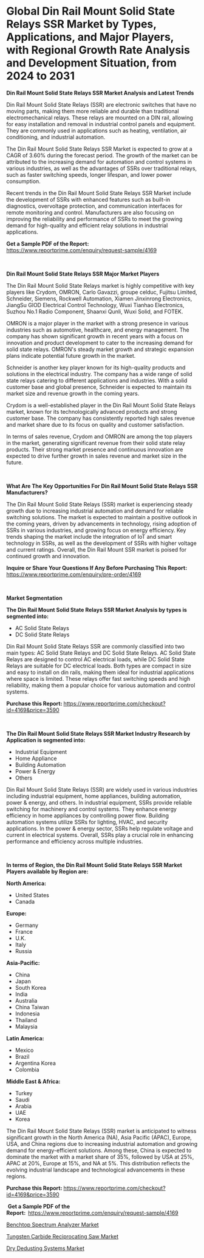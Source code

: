 <p><h1>Global Din Rail Mount Solid State Relays SSR Market by Types, Applications, and Major Players, with Regional Growth Rate Analysis and Development Situation, from 2024 to 2031</h1></p><p><strong>Din Rail Mount Solid State Relays SSR Market Analysis and Latest Trends</strong></p>
<p><p>Din Rail Mount Solid State Relays (SSR) are electronic switches that have no moving parts, making them more reliable and durable than traditional electromechanical relays. These relays are mounted on a DIN rail, allowing for easy installation and removal in industrial control panels and equipment. They are commonly used in applications such as heating, ventilation, air conditioning, and industrial automation.</p><p>The Din Rail Mount Solid State Relays SSR Market is expected to grow at a CAGR of 3.60% during the forecast period. The growth of the market can be attributed to the increasing demand for automation and control systems in various industries, as well as the advantages of SSRs over traditional relays, such as faster switching speeds, longer lifespan, and lower power consumption.</p><p>Recent trends in the Din Rail Mount Solid State Relays SSR Market include the development of SSRs with enhanced features such as built-in diagnostics, overvoltage protection, and communication interfaces for remote monitoring and control. Manufacturers are also focusing on improving the reliability and performance of SSRs to meet the growing demand for high-quality and efficient relay solutions in industrial applications.</p></p>
<p><strong>Get a Sample PDF of the Report:&nbsp;</strong> <a href="https://www.reportprime.com/enquiry/request-sample/4169">https://www.reportprime.com/enquiry/request-sample/4169</a></p>
<p>&nbsp;</p>
<p><strong>Din Rail Mount Solid State Relays SSR Major Market Players</strong></p>
<p><p>The Din Rail Mount Solid State Relays market is highly competitive with key players like Crydom, OMRON, Carlo Gavazzi, groupe celduc, Fujitsu Limited, Schneider, Siemens, Rockwell Automation, Xiamen Jinxinrong Electronics, JiangSu GlOD Electrical Control Technology, Wuxi Tianhao Electronics, Suzhou No.1 Radio Component, Shaanxi Qunli, Wuxi Solid, and FOTEK. </p><p>OMRON is a major player in the market with a strong presence in various industries such as automotive, healthcare, and energy management. The company has shown significant growth in recent years with a focus on innovation and product development to cater to the increasing demand for solid state relays. OMRON's steady market growth and strategic expansion plans indicate potential future growth in the market.</p><p>Schneider is another key player known for its high-quality products and solutions in the electrical industry. The company has a wide range of solid state relays catering to different applications and industries. With a solid customer base and global presence, Schneider is expected to maintain its market size and revenue growth in the coming years.</p><p>Crydom is a well-established player in the Din Rail Mount Solid State Relays market, known for its technologically advanced products and strong customer base. The company has consistently reported high sales revenue and market share due to its focus on quality and customer satisfaction.</p><p>In terms of sales revenue, Crydom and OMRON are among the top players in the market, generating significant revenue from their solid state relay products. Their strong market presence and continuous innovation are expected to drive further growth in sales revenue and market size in the future.</p></p>
<p>&nbsp;</p>
<p><strong>What Are The Key Opportunities For Din Rail Mount Solid State Relays SSR Manufacturers?</strong></p>
<p><p>The Din Rail Mount Solid State Relays (SSR) market is experiencing steady growth due to increasing industrial automation and demand for reliable switching solutions. The market is expected to maintain a positive outlook in the coming years, driven by advancements in technology, rising adoption of SSRs in various industries, and growing focus on energy efficiency. Key trends shaping the market include the integration of IoT and smart technology in SSRs, as well as the development of SSRs with higher voltage and current ratings. Overall, the Din Rail Mount SSR market is poised for continued growth and innovation.</p></p>
<p><strong>Inquire or Share Your Questions If Any Before Purchasing This Report:</strong> <a href="https://www.reportprime.com/enquiry/pre-order/4169">https://www.reportprime.com/enquiry/pre-order/4169</a></p>
<p>&nbsp;</p>
<p><strong>Market Segmentation</strong></p>
<p><strong>The Din Rail Mount Solid State Relays SSR Market Analysis by types is segmented into:</strong></p>
<p><ul><li>AC Solid State Relays</li><li>DC Solid State Relays</li></ul></p>
<p><p>Din Rail Mount Solid State Relays SSR are commonly classified into two main types: AC Solid State Relays and DC Solid State Relays. AC Solid State Relays are designed to control AC electrical loads, while DC Solid State Relays are suitable for DC electrical loads. Both types are compact in size and easy to install on din rails, making them ideal for industrial applications where space is limited. These relays offer fast switching speeds and high reliability, making them a popular choice for various automation and control systems.</p></p>
<p><strong>Purchase this Report:&nbsp;</strong><a href="https://www.reportprime.com/checkout?id=4169&price=3590">https://www.reportprime.com/checkout?id=4169&price=3590</a></p>
<p>&nbsp;</p>
<p><strong>The Din Rail Mount Solid State Relays SSR Market Industry Research by Application is segmented into:</strong></p>
<p><ul><li>Industrial Equipment</li><li>Home Appliance</li><li>Building Automation</li><li>Power & Energy</li><li>Others</li></ul></p>
<p><p>Din Rail Mount Solid State Relays (SSR) are widely used in various industries including industrial equipment, home appliances, building automation, power & energy, and others. In industrial equipment, SSRs provide reliable switching for machinery and control systems. They enhance energy efficiency in home appliances by controlling power flow. Building automation systems utilize SSRs for lighting, HVAC, and security applications. In the power & energy sector, SSRs help regulate voltage and current in electrical systems. Overall, SSRs play a crucial role in enhancing performance and efficiency across multiple industries.</p></p>
<p>&nbsp;</p>
<p><strong>In terms of Region, the Din Rail Mount Solid State Relays SSR Market Players available by Region are:</strong></p>
<p>
    <p> <strong> North America: </strong>
        <ul>
            <li>United States</li>
            <li>Canada</li>
        </ul>
        </p> 
    <p> <strong> Europe: </strong>
        <ul>
            <li>Germany</li>
            <li>France</li>
            <li>U.K.</li>
            <li>Italy</li>
            <li>Russia</li>
        </ul>
        </p> 
    <p> <strong> Asia-Pacific: </strong>
        <ul>
            <li>China</li>
            <li>Japan</li>
            <li>South Korea</li>
            <li>India</li>
            <li>Australia</li>
            <li>China Taiwan</li>
            <li>Indonesia</li>
            <li>Thailand</li>
            <li>Malaysia</li>
        </ul>
        </p> 
    <p> <strong> Latin America: </strong>
        <ul>
            <li>Mexico</li>
            <li>Brazil</li>
            <li>Argentina Korea</li>
            <li>Colombia</li>
        </ul>
        </p> 
    <p> <strong> Middle East & Africa: </strong>
        <ul>
            <li>Turkey</li>
            <li>Saudi</li>
            <li>Arabia</li>
            <li>UAE</li>
            <li>Korea</li>
        </ul>
    </p>
    </p>
<p><p>The Din Rail Mount Solid State Relays (SSR) market is anticipated to witness significant growth in the North America (NA), Asia Pacific (APAC), Europe, USA, and China regions due to increasing industrial automation and growing demand for energy-efficient solutions. Among these, China is expected to dominate the market with a market share of 35%, followed by USA at 25%, APAC at 20%, Europe at 15%, and NA at 5%. This distribution reflects the evolving industrial landscape and technological advancements in these regions.</p></p>
<p><strong>Purchase this Report: </strong><a href="https://www.reportprime.com/checkout?id=4169&price=3590">https://www.reportprime.com/checkout?id=4169&price=3590</a></p>
<p>&nbsp;<strong>Get a Sample PDF of the Report:&nbsp;&nbsp;</strong><a href="https://www.reportprime.com/enquiry/request-sample/4169">https://www.reportprime.com/enquiry/request-sample/4169</a></p>
<p><strong></strong></p>
<p><p><a href="https://www.linkedin.com/pulse/benchtop-spectrum-analyzer-market-research-report-key-successful-9fhhf?trackingId=fcq2s8o1aJA5mleAf1OmTA%3D%3D">Benchtop Spectrum Analyzer Market</a></p><p><a href="https://www.linkedin.com/pulse/global-tungsten-carbide-reciprocating-saw-market-size-trends-ho2gf?trackingId=Q5Hu%2FmM6vyjs124tP5btUA%3D%3D">Tungsten Carbide Reciprocating Saw Market</a></p><p><a href="https://www.linkedin.com/pulse/dry-dedusting-systems-market-size-furnishes-valuable-information-f0dff?trackingId=ourwqQg4hqenxG3alncA3g%3D%3D">Dry Dedusting Systems Market</a></p></p>